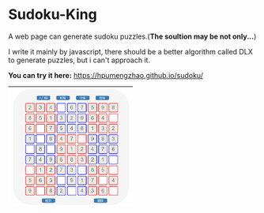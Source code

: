 # Sudoku-King
A web page can generate sudoku puzzles.(**The soultion may be not only...**)

I write it mainly by javascript, there should be a better algorithm called DLX to generate puzzles, but i can't approach it.

**You can try it here:** https://hpumengzhao.github.io/sudoku/ 

<img src="https://github.com/hpumengzhao/Sudoku-King/blob/master/preview.png" width="50%" height="50%" />
